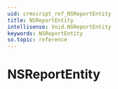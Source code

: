 ```yaml
---
uid: crmscript_ref_NSReportEntity
title: NSReportEntity
intellisense: Void.NSReportEntity
keywords: NSReportEntity
so.topic: reference
---
```


# NSReportEntity
